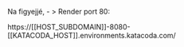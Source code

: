 Na figyejjé, - > Render port 80:

https://[[HOST_SUBDOMAIN]]-8080-[[KATACODA_HOST]].environments.katacoda.com/
